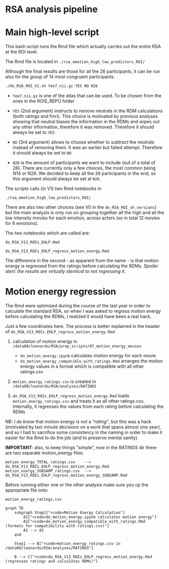 # RSA analysis pipeline

# Main high-level script
This bash script runs the Rmd file which actually carries out the entire RSA at the ROI level.

The Rmd file is located in `./rsa_emotion_high_low_predictors_ROI/`

Although the final results are those for all the 26 participants, it can be run also for the group
of 14 most congruent participants. 

```bash
./do_RSA_ROI_V1.sh Yeo7.nii.gz YES NO N26
```

- `Yeo7.nii.gz` is one of the atlas that can be used. To be chosen from the ones in the ROIS_REPO folder

- `YES` (2nd argument) instructs to remove neutrals in the RDM calculations (both ratings and fmri). This choice is motivated by previous analyses showing that neutral biases the information in the RDMs and wipes out any other information, therefore it was removed. Therefore it should always be set to `YES`

- `NO` (3rd argument) allows to choose whether to _subtract_ the neutrals instead of removing them. It was an earlier but failed attempt. Therefore it should always be set to `NO`

- `N26` is the amount of participants we want to include (out of a total of 26). There are currently only a few choices, the most common being N14 or N26. We decided to keep all the 26 participants in the end, so this argument should always be set at `N26`.


The scripts calls (in V1) two Rmd notebooks in 

```
./rsa_emotion_high_low_predictors_ROI/ 
```

There are also two other choices (see V0 in the `do_RSA_ROI_sh_versions`) but the main analysis is only run on grouping together all the high and all the low intensity movies for each emotion, across actors (so in total 12 movies for 6 emotions).

The two notebooks which are called are:

```
do_RSA_V13_ROIs_EHLP.Rmd

do_RSA_V13_ROIs_EHLP_regress_motion_energy.Rmd
```

The difference in the second - as apparent from the name - is that motion energy is regressed from the ratings before calculating the RDMs. _Spoiler alert: the results are virtually identical to not regressing it_.


# Motion energy regression
The Rmd were optimized during the course of the last year in order to calculate the standard RSA, so when I was asked to regress motion energy before calculating the RDMs, I realized it would have been a real hack.

Just a few coordinates here. The process is better explained in the header of `do_RSA_V13_ROIs_EHLP_regress_motion_energy.Rmd`.

1. calculation of motion energy in `/data00/leonardo/RSA/prep_scripts/07_motion_energy_movies`
    - `do_motion_energy.ipynb` calculates motion energy for each movie
    - `do_motion_energy_compatible_with_ratings.Rmd` arranges the motion energy values in a format which is compatible with all other ratings.csv
    
2. `motion_energy_ratings.csv` is created in `/data00/leonardo/RSA/analyses/RATINGS`

3. `do_RSA_V13_ROIs_EHLP_regress_motion_energy.Rmd` loads `motion_energy_ratings.csv` and treats it as all other ratings.csv. Internally, it regresses the values from each rating before calculating the RDMs

NB: _I do know_ that motion energy is _not_ a _"rating"_, but this was a hack (motivated by last minute decisions on a work that spans almost one year), and so I had to sacrifice some consistency in the naming in order to make it easier for the Rmd to do the job (and to preserve mental sanity).

**IMPORTANT**: also, to keep things "simple", now in the RATINGS dir there are two separate motion_energy files:

```
motion_energy_TOTAL_ratings.csv    -->    do_RSA_V13_ROIs_EHLP_regress_motion_energy.Rmd
motion_energy_SUBSAMP_ratings.csv  -->    do_RSA_V13_ROIs_EHLP_regress_motion_energy_SUBSAMP.Rmd
```

Before running either one or the other analysis make sure you cp the appropriate file onto 

```
motion_energy_ratings.csv
```


```mermaid
graph TD
    subgraph Step1["<code>Motion Energy Calculation"]
        A1["<code>do_motion_energy.ipynb calculates motion energy"]
        A2["<code>do_motion_energy_compatible_with_ratings.Rmd (formats for compatibility with ratings.csv)"]
        A1 --> A2
    end

    Step1 --> B["<code>motion_energy_ratings.csv in /data00/leonardo/RSA/analyses/RATINGS"]

    B --> C["<code>do_RSA_V13_ROIs_EHLP_regress_motion_energy.Rmd (regresses ratings and calculates RDMs)"]
```


